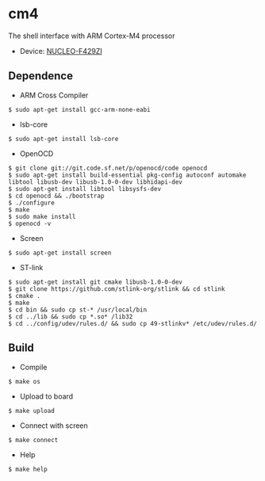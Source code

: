 # cm4  

The shell interface with ARM Cortex-M4 processor  
- Device: [NUCLEO-F429ZI](https://www.st.com/en/evaluation-tools/nucleo-f429zi.html)  

## Dependence

- ARM Cross Compiler
```
$ sudo apt-get install gcc-arm-none-eabi
```
- lsb-core
```
$ sudo apt-get install lsb-core
```
- OpenOCD
```
$ git clone git://git.code.sf.net/p/openocd/code openocd
$ sudo apt-get install build-essential pkg-config autoconf automake libtool libusb-dev libusb-1.0-0-dev libhidapi-dev
$ sudo apt-get install libtool libsysfs-dev
$ cd openocd && ./bootstrap
$ ./configure
$ make
$ sudo make install
$ openocd -v
```
- Screen
```
$ sudo apt-get install screen
```
- ST-link
```
$ sudo apt-get install git cmake libusb-1.0-0-dev
$ git clone https://github.com/stlink-org/stlink && cd stlink
$ cmake .
$ make
$ cd bin && sudo cp st-* /usr/local/bin
$ cd ../lib && sudo cp *.so* /lib32
$ cd ../config/udev/rules.d/ && sudo cp 49-stlinkv* /etc/udev/rules.d/
```

## Build

- Compile
```
$ make os
```
- Upload to board
```
$ make upload
```
- Connect with screen
```
$ make connect
```
- Help
```
$ make help
```
